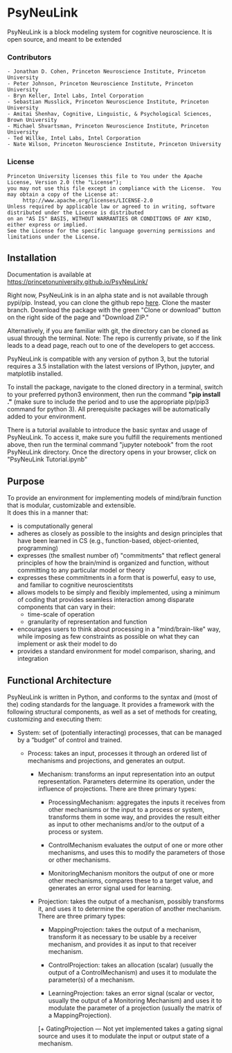 # PsyNeuLink

PsyNeuLink is a block modeling system for cognitive neuroscience.
It is open source, and meant to be extended

### Contributors
    - Jonathan D. Cohen, Princeton Neuroscience Institute, Princeton University
    - Peter Johnson, Princeton Neuroscience Institute, Princeton University
    - Bryn Keller, Intel Labs, Intel Corporation
    - Sebastian Musslick, Princeton Neuroscience Institute, Princeton University
    - Amitai Shenhav, Cognitive, Linguistic, & Psychological Sciences, Brown University
    - Michael Shvartsman, Princeton Neuroscience Institute, Princeton University
    - Ted Willke, Intel Labs, Intel Corporation
    - Nate Wilson, Princeton Neuroscience Institute, Princeton University 

### License

    Princeton University licenses this file to You under the Apache License, Version 2.0 (the "License");
    you may not use this file except in compliance with the License.  You may obtain a copy of the License at:
         http://www.apache.org/licenses/LICENSE-2.0
    Unless required by applicable law or agreed to in writing, software distributed under the License is distributed
    on an "AS IS" BASIS, WITHOUT WARRANTIES OR CONDITIONS OF ANY KIND, either express or implied.
    See the License for the specific language governing permissions and limitations under the License.

## Installation

Documentation is available at https://princetonuniversity.github.io/PsyNeuLink/

Right now, PsyNeuLink is in an alpha state and is not available through pypi/pip. Instead, you can clone the github repo [here](https://github.com/PrincetonUniversity/PsyNeuLink). Clone the master branch. Download the package with the green "Clone or download" button on the right side of the page and "Download ZIP."

Alternatively, if you are familiar with git, the directory can be cloned as usual through the terminal.
Note: The repo is currently private, so if the link leads to a dead page, reach out to one of the developers to get acccess.

PsyNeuLink is compatible with any version of python 3, but the tutorial requires a 3.5 installation with the latest versions of IPython, jupyter, and matplotlib installed.

To install the package, navigate to the cloned directory in a terminal, switch to your preferred python3 environment, then run the command __"pip install ."__ (make sure to include the period and to use the appropriate pip/pip3 command for python 3). All prerequisite packages will be automatically added to your environment.

There is a tutorial available to introduce the basic syntax and usage of PsyNeuLink. To access it, make sure you fulfill the requirements mentioned above, then run the terminal command "jupyter notebook" from the root PsyNeuLink directory. Once the directory opens in your browser, click on "PsyNeuLink Tutorial.ipynb"

## Purpose

To provide an environment for implementing models of mind/brain function that is modular, customizable and extensible.  
It does this in a manner that:

- is computationally general
- adheres as closely as possible to the insights and design principles that have been learned in CS
    (e.g., function-based, object-oriented, programming)
- expresses (the smallest number of) "commitments" that reflect general principles of how
    the brain/mind is organized and function, without committing to any particular model or theory
- expresses these commitments in a form that is powerful, easy to use, and familiar to cognitive neuroscientitsts
- allows models to be simply and flexibly implemented, using a minimum of coding that provides 
     seamless interaction among disparate components that can vary in their:
     + time-scale of operation
     + granularity of representation and function
- encourages users to think about processing in a "mind/brain-like" way,
     while imposing as few constraints as possible on what they can implement or ask their model to do
- provides a standard environment for model comparison, sharing, and integration  

## Functional Architecture

PsyNeuLink is written in Python, and conforms to the syntax and (most of the) coding standards for the language.
It provides a framework with the following structural components, as well as a set of methods for creating,
customizing and executing them:

- System:
     set of (potentially interacting) processes, that can be managed by a “budget” of control and trained.

     - Process: 
         takes an input, processes it through an ordered list of mechanisms and projections, and generates an output.
    
         + Mechanism: 
             transforms an input representation into an output representation.
             Parameters determine its operation, under the influence of projections.
             There are three primary types:
             
             + ProcessingMechanism:
                  aggregates the inputs it receives from other mechanisms or the input to a process or system, 
                  transforms them in some way, and provides the result either as input to other mechanisms and/or 
                  to the output of a process or system.
             
             + ControlMechanism
                  evaluates the output of one or more other mechanisms, and uses this to modify the parameters of those
                  or other mechanisms.

             + MonitoringMechanism
                   monitors the output of one or more other mechanisms, compares these to a target value,
                   and generates an error signal used for learning.
    
         + Projection: 
             takes the output of a mechanism, possibly transforms it, and uses it to determine the operation of 
             another mechanism. There are three primary types:
    
             + MappingProjection:
                takes the output of a mechanism, transform it as necessary to be usable by a receiver mechanism,
                and provides it as input to that receiver mechanism.
    
             + ControlProjection:
                 takes an allocation (scalar) (usually the output of a ControlMechanism) 
                 and uses it to modulate the parameter(s) of a mechanism.
    
             + LearningProjection:
                 takes an error signal (scalar or vector, usually the output of a Monitoring Mechanism) 
                 and uses it to modulate the parameter of a projection (usually the matrix of a MappingProjection).
                 
             [+ GatingProjection — Not yet implemented
                 takes a gating signal source and uses it to modulate the input or output state of a mechanism.
